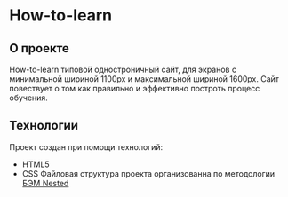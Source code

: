 # How-to-learn

## О проекте
How-to-learn типовой одностроничный сайт, для экранов с минимальной шириной 1100px и максимальной шириной 1600px. Сайт повествует о том как правильно и эффективно построть процесс обучения.

## Технологии
Проект создан при помощи технологий:
* HTML5
* CSS
Файловая структура проекта организованна по методологии [БЭМ Nested](https://ru.bem.info/methodology/filestructure/#nested)

